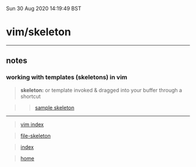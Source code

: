 Sun 30 Aug 2020 14:19:49 BST

# vim/skeleton
___
## notes
### working with templates (skeletons) in vim

> **skeleton:** or template invoked & dragged into your buffer through a shortcut

>> [sample skeleton](./skeleton.md) 
___
> [vim index](./vi-index.md)

> [file-skeleton](https://vim.fandom.com/wiki/Use_eval_to_create_dynamic_templates)

> [index](./index-file.md)

> [home](./home.md) 

